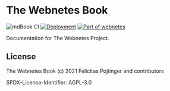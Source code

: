 # The Webnetes Book

![mdBook CI](https://github.com/alphahorizonio/webnetes-book/workflows/mdBook%20CI/badge.svg)
[![Deployment](https://img.shields.io/badge/Deployment-docs.webnetes.dev-blueviolet)](https://docs.webnetes.dev/)
[![Part of webnetes](https://img.shields.io/badge/Part%20of-webnetes-black)](https://webnetes.dev/)

Documentation for The Webnetes Project.

## License

The Webnetes Book (c) 2021 Felicitas Pojtinger and contributors

SPDX-License-Identifier: AGPL-3.0
